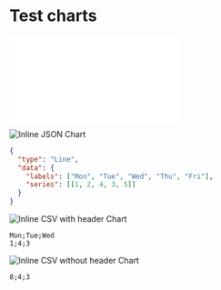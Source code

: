 # Test charts

![JSON Chart](./simple.json)

![Inline JSON Chart](#inline)

```json
{
  "type": "Line",
  "data": {
    "labels": ["Mon", "Tue", "Wed", "Thu", "Fri"],
    "series": [[1, 2, 4, 3, 5]]
  }
}
```

![Inline CSV with header Chart](#inline)

```csv
Mon;Tue;Wed
1;4;3
```

![Inline CSV without header Chart](#inline)

```csv
8;4;3
```
